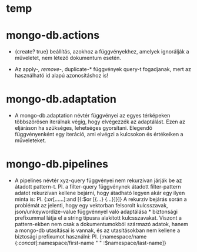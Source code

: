 
# temp

# mongo-db.actions

- {create? true} beállítás, azokhoz a függvényekhez, amelyek ignorálják a műveletet,
  nem létező dokumentum esetén.

- Az apply-*, remove-*, duplicate-* függvények query-t fogadjanak, mert az használható
  id alapú azonosításhoz is!

# mongo-db.adaptation

- A mongo-db.adaptation névtér függvényei az egyes térképeken többszörösen iterálnak végig,
  hogy elvégezzék az adaptálást. Ezen az eljáráson ha szükséges, lehetséges gyorsítani.
  Elegendő függvényenként egy iteráció, ami elvégzi a kulcsokon és értékeiken a műveleteket.

# mongo-db.pipelines

- A pipelines névtér xyz-query függvényei nem rekurzívan járják be az átadott pattern-t.
  Pl. a filter-query függvénynek átadott filter-pattern adatot rekurzívan kellene bejárni,
      hogy átadható legyen akár egy ilyen minta is:
  Pl. {:$or  [{...} {...}]
       :$and [{:$or [{...} {...}]}]}
  A rekurzív bejárás során a problémát az jelenti, hogy egy vektorban felsorolt kulcsszavak,
  json/unkeywordize-value függvénnyel való adaptálása * biztonsági prefixummal látja el
  a string típusra alakított kulcsszavakat. Viszont a pattern-ekben nem csak a dokumentumokból
  származó adatok, hanem a mongo-db utasításai is vannak, és az utasításokban nem kellene
  a biztosági prefixumot használni:
  Pl. {:namespace/name {:$concat [:$namespace/first-name " " :$namespace/last-name]}
